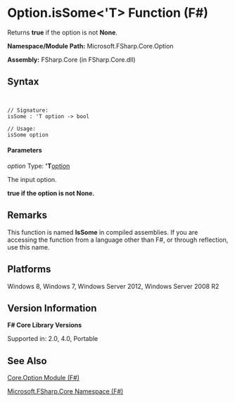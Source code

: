 # Option.isSome<'T> Function (F#)

Returns **true** if the option is not **None**.

**Namespace/Module Path:** Microsoft.FSharp.Core.Option

**Assembly:** FSharp.Core (in FSharp.Core.dll)


## Syntax


```


// Signature:
isSome : 'T option -> bool

// Usage:
isSome option

```



#### Parameters
*option*
Type: **'T**[option](http://msdn.microsoft.com/en-us/library/b08add48-34bf-4410-80a1-ef6a8daddc58)


The input option.



**true if the option is not None.**
## Remarks
This function is named **IsSome** in compiled assemblies. If you are accessing the function from a language other than F#, or through reflection, use this name.


## Platforms
Windows 8, Windows 7, Windows Server 2012, Windows Server 2008 R2


## Version Information
**F# Core Library Versions**

Supported in: 2.0, 4.0, Portable




## See Also
[Core.Option Module &#40;F&#35;&#41;](Core.Option-Module-%28FSharp%29.md)

[Microsoft.FSharp.Core Namespace &#40;F&#35;&#41;](Microsoft.FSharp.Core-Namespace-%28FSharp%29.md)

